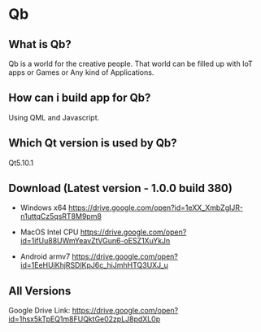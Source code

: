 # Qb

What is Qb?
--------------------
Qb is a world for the creative people. That world can be filled up with IoT apps or Games or Any kind of Applications.


How can i build app for Qb?
---------------------------
Using QML and Javascript.


Which Qt version is used by Qb?
-------------------------------
Qt5.10.1


Download (Latest version - 1.0.0 build 380)
-------------------------------------------------------------

* Windows x64 https://drive.google.com/open?id=1eXX_XmbZglJR-n1uttqCz5qsRT8M9pm8

* MacOS Intel CPU https://drive.google.com/open?id=1ifUu88UWmYeavZtVGun6-oESZ1XuYkJn

* Android armv7 https://drive.google.com/open?id=1EeHUiKhjRSDlKpJ6c_hiJmhHTQ3UXJ_u



All Versions
---------------------------------------------------------------
Google Drive Link: https://drive.google.com/open?id=1hsx5kTpEQ1m8FUQktGe02zpLJ8pdXL0p
